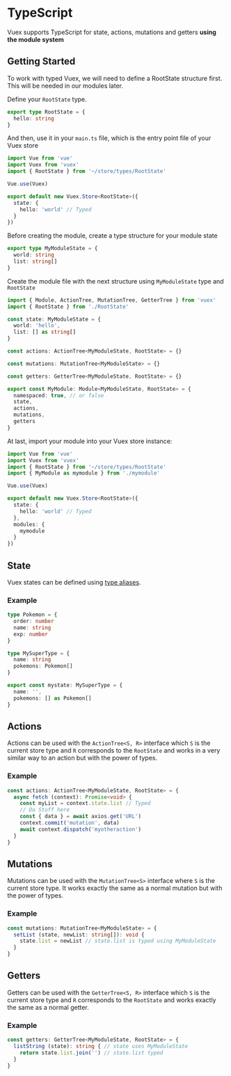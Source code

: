 # TypeScript

Vuex supports TypeScript for state, actions, mutations and getters **using the module system**

## Getting Started

To work with typed Vuex, we will need to define a RootState structure first. This will be needed in our modules later.

Define your `RootState` type.

```ts
export type RootState = {
  hello: string
}
```

And then, use it in your `main.ts` file, which is the entry point file of your Vuex store

```ts
import Vue from 'vue'
import Vuex from 'vuex'
import { RootState } from '~/store/types/RootState'

Vue.use(Vuex)

export default new Vuex.Store<RootState>({
  state: {
    hello: 'world' // Typed
  }
})
```

Before creating the module, create a type structure for your module state

```ts
export type MyModuleState = {
  world: string
  list: string[]
}
```

Create the module file with the next structure using `MyModuleState` type and `RootState`

```ts
import { Module, ActionTree, MutationTree, GetterTree } from 'vuex'
import { RootState } from './RootState'

const state: MyModuleState = {
  world: 'hello',
  list: [] as string[]
}

const actions: ActionTree<MyModuleState, RootState> = {}

const mutations: MutationTree<MyModuleState> = {}

const getters: GetterTree<MyModuleState, RootState> = {}

export const MyModule: Module<MyModuleState, RootState> = {
  namespaced: true, // or false
  state,
  actions,
  mutations,
  getters
}
```

At last, import your module into your Vuex store instance:

```ts
import Vue from 'vue'
import Vuex from 'vuex'
import { RootState } from '~/store/types/RootState'
import { MyModule as mymodule } from './mymodule'

Vue.use(Vuex)

export default new Vuex.Store<RootState>({
  state: {
    hello: 'world' // Typed
  },
  modules: {
    mymodule
  }
})
```

## State

Vuex states can be defined using [type aliases](https://www.typescriptlang.org/docs/handbook/advanced-types.html#type-aliases).

### Example

```ts
type Pokemon = {
  order: number
  name: string
  exp: number
}

type MySuperType = {
  name: string
  pokemons: Pokemon[]
}

export const mystate: MySuperType = {
  name: '',
  pokemons: [] as Pokemon[]
}

```

## Actions

Actions can be used with the `ActionTree<S, R>` interface which `S` is the current store type and `R` corresponds to the `RootState` and works in a very similar way to an action but with the power of types.

### Example

```ts
const actions: ActionTree<MyModuleState, RootState> = {
  async fetch (context): Promise<void> {
    const myList = context.state.list // Typed
    // Do Stuff here
    const { data } = await axios.get('URL')
    context.commit('mutation', data)
    await context.dispatch('myotheraction')
  }
}
```

## Mutations

Mutations can be used with the `MutationTree<S>` interface where `S` is the current store type. It works exactly the same as a normal mutation but with the power of types.

### Example

```ts
const mutations: MutationTree<MyModuleState> = {
  setList (state, newList: string[]): void {
    state.list = newList // state.list is typed using MyModuleState
  }
}
```

## Getters

Getters can be used with the `GetterTree<S, R>` interface which `S` is the current store type and `R` corresponds to the `RootState` and works exactly the same as a normal getter.

### Example

```ts
const getters: GetterTree<MyModuleState, RootState> = {
  listString (state): string { // state uses MyModuleState
    return state.list.join('') // state.list typed
  }
}
```

